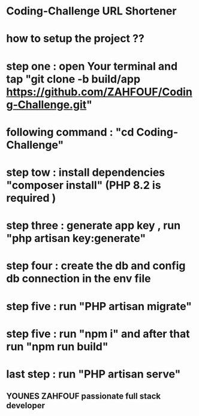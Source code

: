 # Coding-Challenge URL Shortener

# how to setup the project ??

# step one : open Your terminal and tap "git clone -b build/app https://github.com/ZAHFOUF/Coding-Challenge.git"
# following command : "cd Coding-Challenge"


# step tow : install dependencies "composer install"  (PHP 8.2 is required )

# step three : generate app key , run "php artisan key:generate"  


# step four : create the db and config db connection in the env file

# step five : run "PHP artisan migrate"


# step five : run "npm i" and after that run "npm run build"


# last step : run "PHP artisan serve"



## YOUNES ZAHFOUF passionate full stack developer




